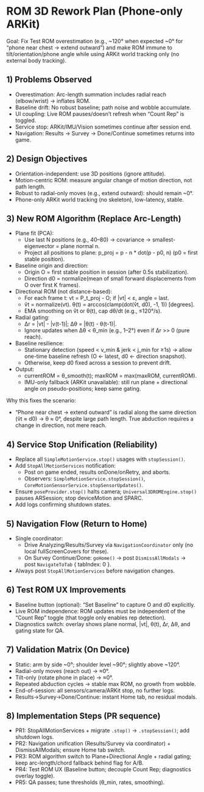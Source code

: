 # ROM 3D Rework Plan (Phone-only ARKit)

Goal: Fix Test ROM overestimation (e.g., ~120° when expected ~0° for “phone near chest → extend outward”) and make ROM immune to tilt/orientation/phone angle while using ARKit world tracking only (no external body tracking).

## 1) Problems Observed
- Overestimation: Arc-length summation includes radial reach (elbow/wrist) → inflates ROM.
- Baseline drift: No robust baseline; path noise and wobble accumulate.
- UI coupling: Live ROM pauses/doesn’t refresh when “Count Rep” is toggled.
- Service stop: ARKit/IMU/Vision sometimes continue after session end.
- Navigation: Results → Survey → Done/Continue sometimes returns into game.

## 2) Design Objectives
- Orientation-independent: use 3D positions (ignore attitude).
- Motion-centric ROM: measure angular change of motion direction, not path length.
- Robust to radial-only moves (e.g., extend outward): should remain ~0°.
- Phone-only ARKit world tracking (no skeleton), low-latency, stable.

## 3) New ROM Algorithm (Replace Arc-Length)
- Plane fit (PCA):
  - Use last N positions (e.g., 40–80) → covariance → smallest-eigenvector = plane normal n.
  - Project all positions to plane: p_proj = p - n * dot(p - p0, n) (p0 = first stable position).
- Baseline origin and direction:
  - Origin O = first stable position in session (after 0.5s stabilization).
  - Direction d0 = normalize(mean of small forward displacements from O over first K frames).
- Directional ROM (not distance-based):
  - For each frame t: vt = P_t_proj - O; if |vt| < ε, angle = last.
  - v̂t = normalize(vt). θ(t) = arccos(clamp(dot(v̂t, d0), -1, 1)) [degrees].
  - EMA smoothing on v̂t or θ(t), cap dθ/dt (e.g., ≤120°/s).
- Radial gating:
  - Δr = |vt| - |v(t-1)|; Δθ = |θ(t) - θ(t-1)|.
  - Ignore updates when Δθ < θ_min (e.g., 1–2°) even if Δr >> 0 (pure reach).
- Baseline resilience:
  - Stationary detection (speed < v_min & jerk < j_min for ≥1s) → allow one-time baseline refresh (O ← latest, d0 ← direction snapshot).
  - Otherwise, keep d0 fixed across a session to prevent drift.
- Output:
  - currentROM = θ_smooth(t); maxROM = max(maxROM, currentROM).
  - IMU-only fallback (ARKit unavailable): still run plane + directional angle on pseudo-positions; keep same gating.

Why this fixes the scenario:
- “Phone near chest → extend outward” is radial along the same direction (v̂t ≈ d0) → θ ≈ 0°, despite large path length. True abduction requires a change in direction, not mere reach.

## 4) Service Stop Unification (Reliability)
- Replace all `SimpleMotionService.stop()` usages with `stopSession()`.
- Add `StopAllMotionServices` notification:
  - Post on game ended, results onDone/onRetry, and aborts.
  - Observers: `SimpleMotionService.stopSession()`, `CoreMotionSensorService.stopSensorUpdates()`.
- Ensure `poseProvider.stop()` halts camera; `Universal3DROMEngine.stop()` pauses ARSession; stop deviceMotion and SPARC.
- Add logs confirming shutdown states.

## 5) Navigation Flow (Return to Home)
- Single coordinator:
  - Drive Analyzing/Results/Survey via `NavigationCoordinator` only (no local fullScreenCovers for these).
  - On Survey Continue/Done: `goHome()` → post `DismissAllModals` → post `NavigateToTab` { tabIndex: 0 }.
- Always post `StopAllMotionServices` before navigation changes.

## 6) Test ROM UX Improvements
- Baseline button (optional): “Set Baseline” to capture O and d0 explicitly.
- Live ROM independence: ROM updates must be independent of the “Count Rep” toggle (that toggle only enables rep detection).
- Diagnostics switch: overlay shows plane normal, |vt|, θ(t), Δr, Δθ, and gating state for QA.

## 7) Validation Matrix (On Device)
- Static: arm by side ~0°; shoulder level ~90°; slightly above ~120°.
- Radial-only moves (reach out) → ≈0°.
- Tilt-only (rotate phone in place) → ≈0°.
- Repeated abduction cycles → stable max ROM, no growth from wobble.
- End-of-session: all sensors/camera/ARKit stop, no further logs.
- Results→Survey→Done/Continue: instant Home tab, no residual modals.

## 8) Implementation Steps (PR sequence)
- PR1: StopAllMotionServices + migrate `.stop()` → `.stopSession()`; add shutdown logs.
- PR2: Navigation unification (Results/Survey via coordinator) + DismissAllModals; ensure Home tab switch.
- PR3: ROM algorithm switch to Plane+Directional Angle + radial gating; keep arc-length/chord fallback behind flag for A/B.
- PR4: Test ROM UX (Baseline button; decouple Count Rep; diagnostics overlay toggle).
- PR5: QA passes; tune thresholds (θ_min, rates, smoothing).
